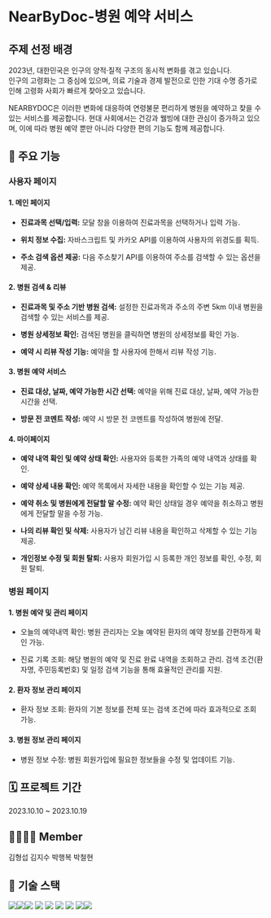 # NearByDoc-병원 예약 서비스

## 주제 선정 배경
2023년, 대한민국은 인구의 양적·질적 구조의 동시적 변화를 겪고 있습니다.  
인구의 고령화는 그 중심에 있으며, 의료 기술과 경제 발전으로 인한 기대 수명 증가로 인해 고령화 사회가 빠르게 찾아오고 있습니다.


NEARBYDOC은 이러한 변화에 대응하여 연령불문 편리하게 병원을 예약하고 찾을 수 있는 서비스를 제공합니다. 현대 사회에서는 건강과 웰빙에 대한 관심이 증가하고 있으며, 이에 따라 병원 예약 뿐만 아니라 다양한 편의 기능도 함께 제공합니다.

## 🏥 주요 기능
### 사용자 페이지

#### 1. 메인 페이지

- **진료과목 선택/입력:** 모달 창을 이용하여 진료과목을 선택하거나 입력 가능.
  
- **위치 정보 수집:** 자바스크립트 및 카카오 API를 이용하여 사용자의 위경도를 획득.

- **주소 검색 옵션 제공:** 다음 주소찾기 API를 이용하여 주소를 검색할 수 있는 옵션을 제공.

#### 2. 병원 검색 & 리뷰

- **진료과목 및 주소 기반 병원 검색:** 설정한 진료과목과 주소의 주변 5km 이내 병원을 검색할 수 있는 서비스를 제공.
  
- **병원 상세정보 확인:** 검색된 병원을 클릭하면 병원의 상세정보를 확인 가능.

- **예약 시 리뷰 작성 기능:** 예약을 할 사용자에 한해서 리뷰 작성 기능.

#### 3. 병원 예약 서비스

- **진료 대상, 날짜, 예약 가능한 시간 선택:** 예약을 위해 진료 대상, 날짜, 예약 가능한 시간을 선택.

- **방문 전 코멘트 작성:** 예약 시 방문 전 코멘트를 작성하여 병원에 전달.

#### 4. 마이페이지

- **예약 내역 확인 및 예약 상태 확인:** 사용자와 등록한 가족의 예약 내역과 상태를 확인.

- **예약 상세 내용 확인:** 예약 목록에서 자세한 내용을 확인할 수 있는 기능 제공.

- **예약 취소 및 병원에게 전달할 말 수정:** 예약 확인 상태일 경우 예약을 취소하고 병원에게 전달할 말을 수정 가능.

- **나의 리뷰 확인 및 삭제:** 사용자가 남긴 리뷰 내용을 확인하고 삭제할 수 있는 기능 제공.

- **개인정보 수정 및 회원 탈퇴:** 사용자 회원가입 시 등록한 개인 정보를 확인, 수정, 회원 탈퇴.


### 병원 페이지
#### 1. 병원 예약 및 관리 페이지
- 오늘의 예약내역 확인: 병원 관리자는 오늘 예약된 환자의 예약 정보를 간편하게 확인 가능.

- 진료 기록 조회: 해당 병원의 예약 및 진료 완료 내역을 조회하고 관리. 검색 조건(환자명, 주민등록번호) 및 일정 검색 기능을 통해 효율적인 관리를 지원.

#### 2. 환자 정보 관리 페이지
- 환자 정보 조회: 환자의 기본 정보를 전체 또는 검색 조건에 따라 효과적으로 조회 가능.
#### 3. 병원 정보 관리 페이지
- 병원 정보 수정: 병원 회원가입에 필요한 정보들을 수정 및 업데이트 기능.



## 🗓️ 프로젝트 기간
2023.10.10 ~ 2023.10.19


## 👨‍👩‍👧‍👦 Member
김형섭	김지수	박행복	박철현
## 🔅 기술 스택
<img src="https://img.shields.io/badge/jsp-00599C?style=for-the-badge&logo=c%2B%2B&logoColor=white"><img src="https://img.shields.io/badge/servlet-4479A1?style=for-the-badge&logo=mysql&logoColor=white"><img src="https://img.shields.io/badge/java-007396?style=for-the-badge&logo=java&logoColor=white"> <img src="https://img.shields.io/badge/javascript-F7DF1E?style=for-the-badge&logo=javascript&logoColor=black">
<img src="https://img.shields.io/badge/jquery-0769AD?style=for-the-badge&logo=jquery&logoColor=white">
<img src="https://img.shields.io/badge/mariaDB-003545?style=for-the-badge&logo=mariaDB&logoColor=white">
<img src="https://img.shields.io/badge/apache tomcat-F8DC75?style=for-the-badge&logo=apachetomcat&logoColor=white">
<img src="https://img.shields.io/badge/github-181717?style=for-the-badge&logo=github&logoColor=white"><img src="https://img.shields.io/badge/kakaomapapi-FFCA28?style=for-the-badge&logo=firebase&logoColor=white">





